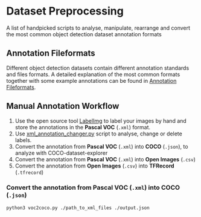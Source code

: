 # Dataset Preprocessing
A list of handpicked scripts to analyse, manipulate, rearrange and convert the most common object detection dataset annotation formats

## Annotation Fileformats

Different object detection datasets contain different annotation standards and files formats.
A detailed explanation of the most common formats together with some example annotations can be found in [Annotation Fileformats](Annotation_Fileformats.md).

## Manual Annotation Workflow
1. Use the open source tool [LabelImg](https://github.com/tzutalin/labelImg) to label your images by hand and store the annotations in the __Pascal VOC__ (`.xml`) format.
2. Use [xml_annotation_changer.py](xml_annotation_changer.py) script to analyse, change or delete labels.
3. Convert the annotation from __Pascal VOC__ (`.xml`) into __COCO__ (`.json`), to analyze with COCO-dataset-explorer
4. Convert the annotation from __Pascal VOC__ (`.xml`) into __Open Images__ (`.csv`)
5. Convert the annotation from __Open Images__ (`.csv`) into __TFRecord__ (`.tfrecord`)

### Convert the annotation from __Pascal VOC__ (`.xml`) into __COCO__ (`.json`)

```bash
python3 voc2coco.py ./path_to_xml_files ./output.json
```
